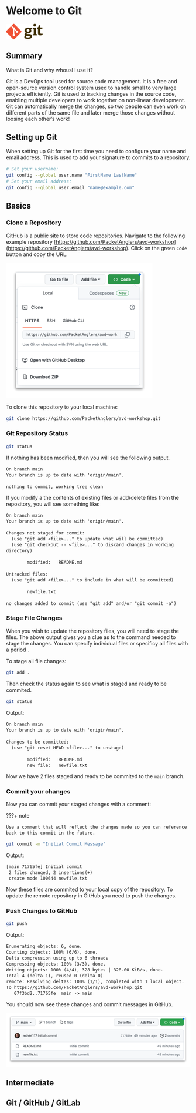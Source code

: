 # Welcome to Git

<img src="assets/images/git_logo.png" alt="Git Logo" width="100"/>

##  Summary

What is Git and why whousl I use it?

Git is a DevOps tool used for source code management. It is a free and open-source version control system used to handle small to very large projects efficiently. Git is used to tracking changes in the source code, enabling multiple developers to work together on non-linear development. Git can automatically merge the changes, so two people can even work on different parts of the same file and later merge those changes without loosing each other’s work!

## Setting up Git

When setting up Git for the first time you need to configure your name and email address.  This is used to add your signature to commits to a repository.

``` bash
# Set your username:
git config --global user.name "FirstName LastName"
# Set your email address:
git config --global user.email "name@example.com"
```

## Basics

### Clone a Repository

GitHub is a public site to store code repositories. Navigate to the following example repository [https://github.com/PacketAnglers/avd-workshop](https://github.com/PacketAnglers/avd-workshop). Click on the green `Code` button and copy the URL.

![Git Clone](assets/images/git_clone.png)

To clone this repository to your local machine:

``` bash
git clone https://github.com/PacketAnglers/avd-workshop.git
```

### Git Repository Status

``` bash
git status
```
If nothing has been modified, then you will see the following output.

``` text
On branch main
Your branch is up to date with 'origin/main'.

nothing to commit, working tree clean
```

If you modify a the contents of existing files or add/delete files from the repository, you will see something like:

``` text
On branch main
Your branch is up to date with 'origin/main'.

Changes not staged for commit:
  (use "git add <file>..." to update what will be committed)
  (use "git checkout -- <file>..." to discard changes in working directory)

        modified:   README.md

Untracked files:
  (use "git add <file>..." to include in what will be committed)

        newfile.txt

no changes added to commit (use "git add" and/or "git commit -a")
```

### Stage File Changes

When you wish to update the repository files, you will need to stage the files. The above output gives you a clue as to the command needed to stage the changes.  You can specify individual files or specificy all files with a period `.`

To stage all file changes:

``` bash
git add .
```

Then check the status again to see what is staged and ready to be commited.

``` bash
git status
```

Output:

``` text
On branch main
Your branch is up to date with 'origin/main'.

Changes to be committed:
  (use "git reset HEAD <file>..." to unstage)

        modified:   README.md
        new file:   newfile.txt
```

Now we have 2 files staged and ready to be commited to the `main` branch.

### Commit your changes

Now you can commit your staged changes with a comment:

???+ note

    Use a comment that will reflect the changes made so you can reference back to this commit in the future.

``` bash
git commit -m "Initial Commit Message"
```

Output:

``` text
[main 71765fe] Initial commit
 2 files changed, 2 insertions(+)
 create mode 100644 newfile.txt
```

Now these files are commited to your local copy of the repository.  To update the remote repository in GitHub you need to push the changes.

### Push Changes to GitHub

``` bash
git push
```

Output:

``` text
Enumerating objects: 6, done.
Counting objects: 100% (6/6), done.
Delta compression using up to 6 threads
Compressing objects: 100% (3/3), done.
Writing objects: 100% (4/4), 328 bytes | 328.00 KiB/s, done.
Total 4 (delta 1), reused 0 (delta 0)
remote: Resolving deltas: 100% (1/1), completed with 1 local object.
To https://github.com/PacketAnglers/avd-workshop.git
   07f3bd2..71765fe  main -> main
```

You should now see these changes and commit messages in GitHub.

![Git Commit](assets/images/git_commit.png)
## Intermediate

## Git / GitHub / GitLab

